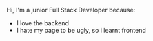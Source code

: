Hi, I'm a junior Full Stack Developer because:
- I love the backend
- I hate my page to be ugly, so i learnt frontend
